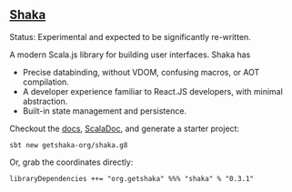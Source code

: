 ## [Shaka](http://getshaka.org)

Status: Experimental and expected to be significantly re-written.

A modern Scala.js library for building user interfaces. Shaka has

* Precise databinding, without VDOM, confusing macros, or AOT compilation.
* A developer experience familiar to React.JS developers, with minimal abstraction.
* Built-in state management and persistence.

Checkout the [docs](getshaka.org), [ScalaDoc](https://javadoc.io/doc/org.getshaka/shaka_sjs1_3/latest/api/org/getshaka/shaka.html), and generate a starter project:

```
sbt new getshaka-org/shaka.g8
```

Or, grab the coordinates directly:

```
libraryDependencies ++= "org.getshaka" %%% "shaka" % "0.3.1"
```
